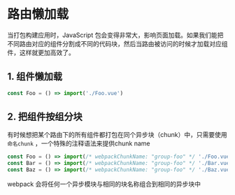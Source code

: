 # 路由懒加载

 当打包构建应用时，JavaScript 包会变得非常大，影响页面加载。如果我们能把不同路由对应的组件分割成不同的代码块，然后当路由被访问的时候才加载对应组件，这样就更加高效了。 

## 1. 组件懒加载

``` js
const Foo = () => import('./Foo.vue')
```

## 2. 把组件按组分块

有时候想把某个路由下的所有组件都打包在同个异步块（chunk）中，只需要使用`命名chunk` ，一个特殊的注释语法来提供chunk name

``` js
const Foo = () => import(/* webpackChunkName: "group-foo" */ './Foo.vue')
const Bar = () => import(/* webpackChunkName: "group-foo" */ './Bar.vue')
const Baz = () => import(/* webpackChunkName: "group-foo" */ './Baz.vue')
```

webpack 会将任何一个异步模块与相同的块名称组合到相同的异步块中